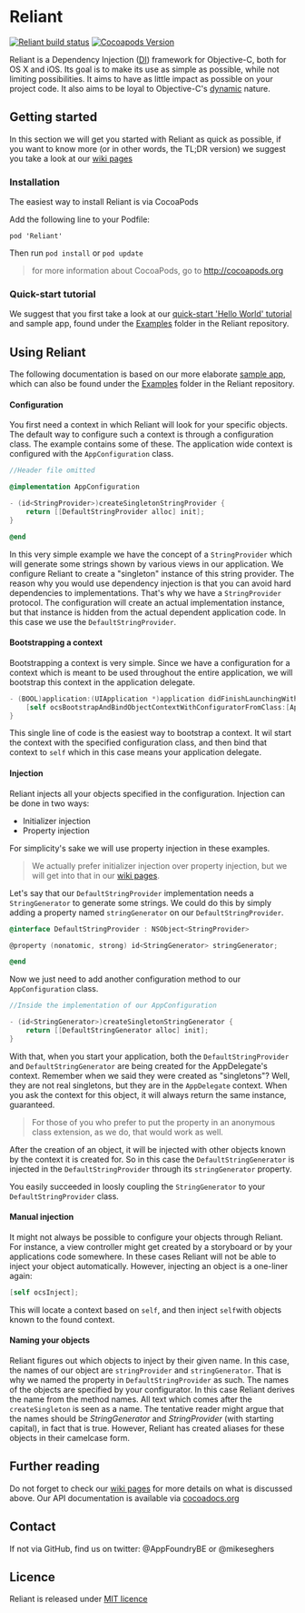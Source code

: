 Reliant
=======
[![Reliant build status](https://img.shields.io/travis/appfoundry/Reliant/master.svg)](https://travis-ci.org/appfoundry/reliant)   [![Cocoapods Version](https://img.shields.io/cocoapods/v/Reliant.svg)](http://cocoadocs.org/docsets/Reliant/2.0.1/)

Reliant is a Dependency Injection ([DI](http://martinfowler.com/articles/injection.html "Martin Fowler never lies"))
framework for Objective-C, both for OS X and iOS. Its goal is to make its use as simple
as possible, while not limiting possibilities. It aims to have as little impact as
possible on your project code. It also aims to be loyal to Objective-C's [dynamic](http://stackoverflow.com/questions/125367/dynamic-type-languages-versus-static-type-languages)
nature.


Getting started
---------------

In this section we will get you started with Reliant as quick as possible, if you want to know more
(or in other words, the TL;DR version) we suggest you take a look at our [wiki pages](https://github.com/appfoundry/Reliant/wiki)

### Installation

The easiest way to install Reliant is via CocoaPods

Add the following line to your Podfile:

`pod 'Reliant'`

Then run `pod install` or `pod update`

> for more information about CocoaPods, go to http://cocoapods.org

### Quick-start tutorial

We suggest that you first take a look at our [quick-start 'Hello World' tutorial](https://github.com/appfoundry/Reliant/tree/master/Examples/HelloReliant) and sample app, found under the [Examples](https://github.com/appfoundry/Reliant/tree/master/Examples) folder in the Reliant repository.


Using Reliant
-------------

The following documentation is based on our more elaborate [sample app](https://github.com/appfoundry/Reliant/tree/master/Examples/ReliantExample), which can also be found under the [Examples](https://github.com/appfoundry/Reliant/tree/master/Examples) folder in the Reliant repository.

#### Configuration

You first need a context in which Reliant will look for your specific objects. The default way to configure such a
context is through a configuration class. The example contains some of these. The application wide context is configured
with the `AppConfiguration` class.

```objective-c
//Header file omitted

@implementation AppConfiguration

- (id<StringProvider>)createSingletonStringProvider {
    return [[DefaultStringProvider alloc] init];
}

@end
```

In this very simple example we have the concept of a `StringProvider` which will generate some strings shown by various
views in our application. We configure Reliant to create a "singleton" instance of this string provider. The reason why
you would use dependency injection is that you can avoid hard dependencies to implementations. That's why we have
a `StringProvider` protocol. The configuration will create an actual implementation instance, but that instance is hidden
from the actual dependent application code. In this case we use the `DefaultStringProvider`.

#### Bootstrapping a context

Bootstrapping a context is very simple. Since we have a configuration for a context which is meant to be used
throughout the entire application, we will bootstrap this context in the application delegate.

```objective-c
- (BOOL)application:(UIApplication *)application didFinishLaunchingWithOptions:(NSDictionary *)launchOptions {
    [self ocsBootstrapAndBindObjectContextWithConfiguratorFromClass:[AppConfiguration class]];
}
```

This single line of code is the easiest way to bootstrap a context. It wil start the context with the specified
configuration class, and then bind that context to `self` which in this case means your application delegate.

#### Injection

Reliant injects all your objects specified in the configuration. Injection can be done in two ways:
- Initializer injection
- Property injection

For simplicity's sake we will use property injection in these examples.

> We actually prefer initializer injection over property injection, but we will get into that in our [wiki pages](https://github.com/appfoundry/Reliant/wiki).

Let's say that our `DefaultStringProvider` implementation needs a `StringGenerator` to generate some strings.
We could do this by simply adding a property named `stringGenerator` on our `DefaultStringProvider`.

```objective-c
@interface DefaultStringProvider : NSObject<StringProvider>

@property (nonatomic, strong) id<StringGenerator> stringGenerator;

@end
```

Now we just need to add another configuration method to our `AppConfiguration` class.

```objective-c
//Inside the implementation of our AppConfiguration

- (id<StringGenerator>)createSingletonStringGenerator {
    return [[DefaultStringGenerator alloc] init];
}
```

With that, when you start your application, both the `DefaultStringProvider` and `DefaultStringGenerator` are being
created for the AppDelegate's context. Remember when we said they were created as "singletons"? Well, they are not real
singletons, but they are in the `AppDelegate` context. When you ask the context for this object, it will always return
the same instance, guaranteed.

> For those of you who prefer to put the property in an anonymous class extension, as we do, that would work as well.

After the creation of an object, it will be injected with other objects known by the context it is created for. So in this
case the `DefaultStringGenerator` is injected in the `DefaultStringProvider` through its `stringGenerator` property.

You easily succeeded in loosly coupling the `StringGenerator` to your `DefaultStringProvider` class.

#### Manual injection

It might not always be possible to configure your objects through Reliant. For instance, a view controller might get created
by a storyboard or by your applications code somewhere. In these cases Reliant will not be able to inject your object
automatically. However, injecting an object is a one-liner again:

```objective-c
[self ocsInject];
```

This will locate a context based on `self`, and then inject `self`with objects known to the found context.

#### Naming your objects

Reliant figures out which objects to inject by their given name. In this case, the names of our object are `stringProvider`
and `stringGenerator`. That is why we named the property in `DefaultStringProvider` as such. The names of the objects are
specified by your configurator. In this case Reliant derives the name from the method names. All text which comes after the
`createSingleton` is seen as a name. The tentative reader might argue that the names should be *StringGenerator* and
*StringProvider* (with starting capital), in fact that is true. However, Reliant has created aliases for these objects
in their camelcase form.

Further reading
---------------

Do not forget to check our [wiki pages](https://github.com/appfoundry/Reliant/wiki) for more details on what is discussed above.
Our API documentation is available via [cocoadocs.org](http://cocoadocs.org/docsets/Reliant)

Contact
-------
If not via GitHub, find us on twitter: @AppFoundryBE or @mikeseghers

Licence
-------

Reliant is released under [MIT licence](http://opensource.org/licenses/MIT)
